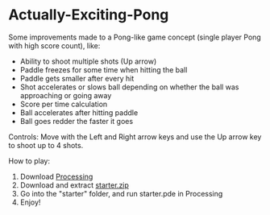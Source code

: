 # Actually-Exciting-Pong

Some improvements made to a Pong-like game concept (single player Pong with high score count), like:
- Ability to shoot multiple shots (Up arrow)
- Paddle freezes for some time when hitting the ball
- Paddle gets smaller after every hit
- Shot accelerates or slows ball depending on whether the ball was approaching or going away
- Score per time calculation
- Ball accelerates after hitting paddle
- Ball goes redder the faster it goes

Controls:
Move with the Left and Right arrow keys and use the Up arrow key to shoot up to 4 shots.

How to play:

1) Download [Processing](https://processing.org/)
2) Download and extract [starter.zip](https://github.com/fernandoaestrella/Actually-Exciting-Pong/blob/master/starter.zip)
3) Go into the "starter" folder, and run starter.pde in Processing
4) Enjoy!
